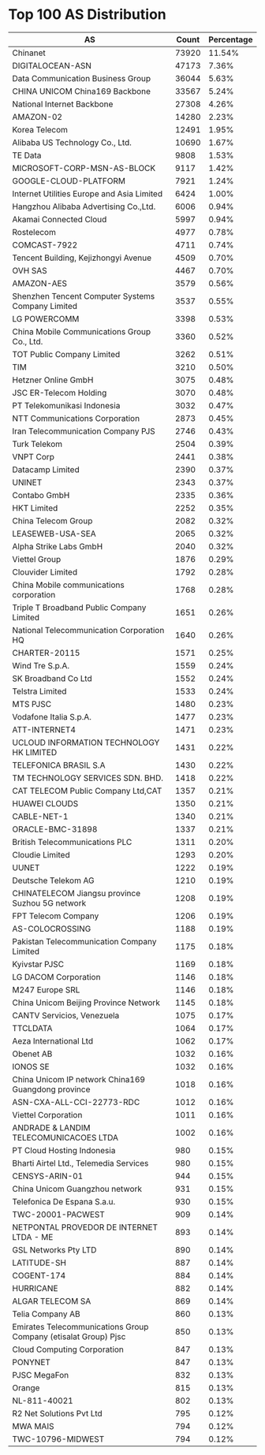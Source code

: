# Top 100 AS Distribution
| AS | Count | Percentage |
|----|----|----|
| Chinanet | 73920 | 11.54% |
| DIGITALOCEAN-ASN | 47173 | 7.36% |
| Data Communication Business Group | 36044 | 5.63% |
| CHINA UNICOM China169 Backbone | 33567 | 5.24% |
| National Internet Backbone | 27308 | 4.26% |
| AMAZON-02 | 14280 | 2.23% |
| Korea Telecom | 12491 | 1.95% |
| Alibaba US Technology Co., Ltd. | 10690 | 1.67% |
| TE Data | 9808 | 1.53% |
| MICROSOFT-CORP-MSN-AS-BLOCK | 9117 | 1.42% |
| GOOGLE-CLOUD-PLATFORM | 7921 | 1.24% |
| Internet Utilities Europe and Asia Limited | 6424 | 1.00% |
| Hangzhou Alibaba Advertising Co.,Ltd. | 6006 | 0.94% |
| Akamai Connected Cloud | 5997 | 0.94% |
| Rostelecom | 4977 | 0.78% |
| COMCAST-7922 | 4711 | 0.74% |
| Tencent Building, Kejizhongyi Avenue | 4509 | 0.70% |
| OVH SAS | 4467 | 0.70% |
| AMAZON-AES | 3579 | 0.56% |
| Shenzhen Tencent Computer Systems Company Limited | 3537 | 0.55% |
| LG POWERCOMM | 3398 | 0.53% |
| China Mobile Communications Group Co., Ltd. | 3360 | 0.52% |
| TOT Public Company Limited | 3262 | 0.51% |
| TIM | 3210 | 0.50% |
| Hetzner Online GmbH | 3075 | 0.48% |
| JSC ER-Telecom Holding | 3070 | 0.48% |
| PT Telekomunikasi Indonesia | 3032 | 0.47% |
| NTT Communications Corporation | 2873 | 0.45% |
| Iran Telecommunication Company PJS | 2746 | 0.43% |
| Turk Telekom | 2504 | 0.39% |
| VNPT Corp | 2441 | 0.38% |
| Datacamp Limited | 2390 | 0.37% |
| UNINET | 2343 | 0.37% |
| Contabo GmbH | 2335 | 0.36% |
| HKT Limited | 2252 | 0.35% |
| China Telecom Group | 2082 | 0.32% |
| LEASEWEB-USA-SEA | 2065 | 0.32% |
| Alpha Strike Labs GmbH | 2040 | 0.32% |
| Viettel Group | 1876 | 0.29% |
| Clouvider Limited | 1792 | 0.28% |
| China Mobile communications corporation | 1768 | 0.28% |
| Triple T Broadband Public Company Limited | 1651 | 0.26% |
| National Telecommunication Corporation HQ | 1640 | 0.26% |
| CHARTER-20115 | 1571 | 0.25% |
| Wind Tre S.p.A. | 1559 | 0.24% |
| SK Broadband Co Ltd | 1552 | 0.24% |
| Telstra Limited | 1533 | 0.24% |
| MTS PJSC | 1480 | 0.23% |
| Vodafone Italia S.p.A. | 1477 | 0.23% |
| ATT-INTERNET4 | 1471 | 0.23% |
| UCLOUD INFORMATION TECHNOLOGY HK LIMITED | 1431 | 0.22% |
| TELEFONICA BRASIL S.A | 1430 | 0.22% |
| TM TECHNOLOGY SERVICES SDN. BHD. | 1418 | 0.22% |
| CAT TELECOM Public Company Ltd,CAT | 1357 | 0.21% |
| HUAWEI CLOUDS | 1350 | 0.21% |
| CABLE-NET-1 | 1340 | 0.21% |
| ORACLE-BMC-31898 | 1337 | 0.21% |
| British Telecommunications PLC | 1311 | 0.20% |
| Cloudie Limited | 1293 | 0.20% |
| UUNET | 1222 | 0.19% |
| Deutsche Telekom AG | 1210 | 0.19% |
| CHINATELECOM Jiangsu province Suzhou 5G network | 1208 | 0.19% |
| FPT Telecom Company | 1206 | 0.19% |
| AS-COLOCROSSING | 1188 | 0.19% |
| Pakistan Telecommunication Company Limited | 1175 | 0.18% |
| Kyivstar PJSC | 1169 | 0.18% |
| LG DACOM Corporation | 1146 | 0.18% |
| M247 Europe SRL | 1146 | 0.18% |
| China Unicom Beijing Province Network | 1145 | 0.18% |
| CANTV Servicios, Venezuela | 1075 | 0.17% |
| TTCLDATA | 1064 | 0.17% |
| Aeza International Ltd | 1062 | 0.17% |
| Obenet AB | 1032 | 0.16% |
| IONOS SE | 1032 | 0.16% |
| China Unicom IP network China169 Guangdong province | 1018 | 0.16% |
| ASN-CXA-ALL-CCI-22773-RDC | 1012 | 0.16% |
| Viettel Corporation | 1011 | 0.16% |
| ANDRADE & LANDIM TELECOMUNICACOES LTDA | 1002 | 0.16% |
| PT Cloud Hosting Indonesia | 980 | 0.15% |
| Bharti Airtel Ltd., Telemedia Services | 980 | 0.15% |
| CENSYS-ARIN-01 | 944 | 0.15% |
| China Unicom Guangzhou network | 931 | 0.15% |
| Telefonica De Espana S.a.u. | 930 | 0.15% |
| TWC-20001-PACWEST | 909 | 0.14% |
| NETPONTAL PROVEDOR DE INTERNET LTDA - ME | 893 | 0.14% |
| GSL Networks Pty LTD | 890 | 0.14% |
| LATITUDE-SH | 887 | 0.14% |
| COGENT-174 | 884 | 0.14% |
| HURRICANE | 882 | 0.14% |
| ALGAR TELECOM SA | 869 | 0.14% |
| Telia Company AB | 860 | 0.13% |
| Emirates Telecommunications Group Company (etisalat Group) Pjsc | 850 | 0.13% |
| Cloud Computing Corporation | 847 | 0.13% |
| PONYNET | 847 | 0.13% |
| PJSC MegaFon | 832 | 0.13% |
| Orange | 815 | 0.13% |
| NL-811-40021 | 802 | 0.13% |
| R2 Net Solutions Pvt Ltd | 795 | 0.12% |
| MWA MAIS | 794 | 0.12% |
| TWC-10796-MIDWEST | 794 | 0.12% |
